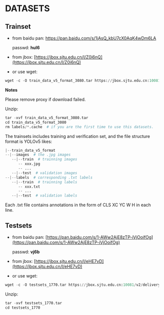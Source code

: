 # DATASETS


## Trainset
+ from baidu pan: [https://pan.baidu.com/s/1jAsQ_kbU7cX0AqK4wDm6LA ](https://pan.baidu.com/s/1jAsQ_kbU7cX0AqK4wDm6LA)
  
    passwd: **hul6**
+ from jbox: [https://jbox.sjtu.edu.cn/l/Z0i6nQ](https://jbox.sjtu.edu.cn/l/Z0i6nQ)
+ or use wget:
```python
wget -c -O train_data_v5_format_3080.tar https://jbox.sjtu.edu.cn:10081/v2/delivery/data/de2ac2610893499686d095f174aa6ffd/?token=
```
**Notes**

Please remove proxy if download failed.

Unzip:
```python
tar -xvf train_data_v5_format_3080.tar
cd train_data_v5_format_3080
rm labels/*.cache  # if you are the first time to use this datasets.

```
The trainsets includes training and verification set, and the file structure format is YOLOv5 likes:
```python
|--train_data_v5_format
--|--images  # the .jpg images
   --|--train  # trainning images
      -- xxx.jpg
      -- ...
   --|--test  # validation images
--|--labels  # corresponding .txt labels
   --|--train  # trainning labels
      -- xxx.txt
      -- ...
   --|--test  # validation labels
```
Each .txt file contains annotations in the form of CLS XC YC W H in each line.


## Testsets
+ from baidu pan: [https://pan.baidu.com/s/1-AWw2AjE8zTP-iVjOoifOg](https://pan.baidu.com/s/1-AWw2AjE8zTP-iVjOoifOg)
  
  passwd: **vj6b**
+ from jbox: [https://jbox.sjtu.edu.cn/l/eHE7vD](https://jbox.sjtu.edu.cn/l/eHE7vD)
+ or use wget:
```python
wget -c -O testsets_1770.tar https://jbox.sjtu.edu.cn:10081/v2/delivery/data/a526b168356949068e6a13e8c254a71b/?token=
```

Unzip:
```python
tar -xvf testsets_1770.tar
cd testsets_1770
```



